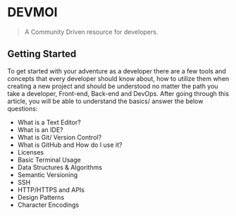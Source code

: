 # DEVMOI

> A Community Driven resource for developers.

## Getting Started
To get started with your adventure as a developer there are a few tools and concepts that every developer should know about, how to utilize them when creating a new project and should be understood no matter the path you take a developer, Front-end, Back-end and DevOps. After going through this article, you will be able to understand the basics/ answer the below questions:

- What is a Text Editor?
- What is an IDE?
- What is Git/ Version Control?
- What is GitHub and How do I use it?
- Licenses
- Basic Terminal Usage
- Data Structures & Algorithms
- Semantic Versioning
- SSH
- HTTP/HTTPS and APIs
- Design Patterns
- Character Encodings
